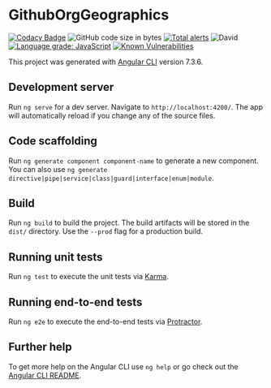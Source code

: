 # GithubOrgGeographics

[![Codacy Badge](https://api.codacy.com/project/badge/Grade/76194b0da4824d0188b6c1b24a8009a0)](https://app.codacy.com/app/yashhanda7/GitHub-Org-Geographics?utm_source=github.com&utm_medium=referral&utm_content=Yash-Handa/GitHub-Org-Geographics&utm_campaign=Badge_Grade_Dashboard)
![GitHub code size in bytes](https://img.shields.io/github/languages/code-size/Yash-Handa/GitHub-Org-Geographics.svg?style=flat-square)
[![Total alerts](https://img.shields.io/lgtm/alerts/g/Yash-Handa/GitHub-Org-Geographics.svg?logo=lgtm&logoWidth=18&style=flat-square)](https://lgtm.com/projects/g/Yash-Handa/GitHub-Org-Geographics/alerts/)
![David](https://img.shields.io/david/Yash-Handa/GitHub-Org-Geographics.svg?style=flat-square)
[![Language grade: JavaScript](https://img.shields.io/lgtm/grade/javascript/g/Yash-Handa/GitHub-Org-Geographics.svg?logo=lgtm&logoWidth=18&style=flat-square)](https://lgtm.com/projects/g/Yash-Handa/GitHub-Org-Geographics/context:javascript)
[![Known Vulnerabilities](https://snyk.io/test/github/Yash-Handa/GitHub-Org-Geographics/badge.svg?style=flat-square)](https://snyk.io/test/github/Yash-Handa/GitHub-Org-Geographics)

This project was generated with [Angular CLI](https://github.com/angular/angular-cli) version 7.3.6.

## Development server

Run `ng serve` for a dev server. Navigate to `http://localhost:4200/`. The app will automatically reload if you change any of the source files.

## Code scaffolding

Run `ng generate component component-name` to generate a new component. You can also use `ng generate directive|pipe|service|class|guard|interface|enum|module`.

## Build

Run `ng build` to build the project. The build artifacts will be stored in the `dist/` directory. Use the `--prod` flag for a production build.

## Running unit tests

Run `ng test` to execute the unit tests via [Karma](https://karma-runner.github.io).

## Running end-to-end tests

Run `ng e2e` to execute the end-to-end tests via [Protractor](http://www.protractortest.org/).

## Further help

To get more help on the Angular CLI use `ng help` or go check out the [Angular CLI README](https://github.com/angular/angular-cli/blob/master/README.md).
